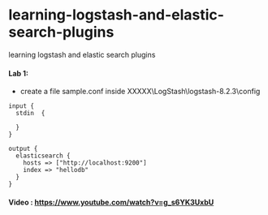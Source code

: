 # learning-logstash-and-elastic-search-plugins
learning logstash and elastic search plugins

#### Lab 1:

* create a file sample.conf inside XXXXX\LogStash\logstash-8.2.3\config 
```
input {
  stdin  {
 
  }
}
 
output {
  elasticsearch {
    hosts => ["http://localhost:9200"]
    index => "hellodb"
  }
}
```
#### Video : https://www.youtube.com/watch?v=g_s6YK3UxbU
